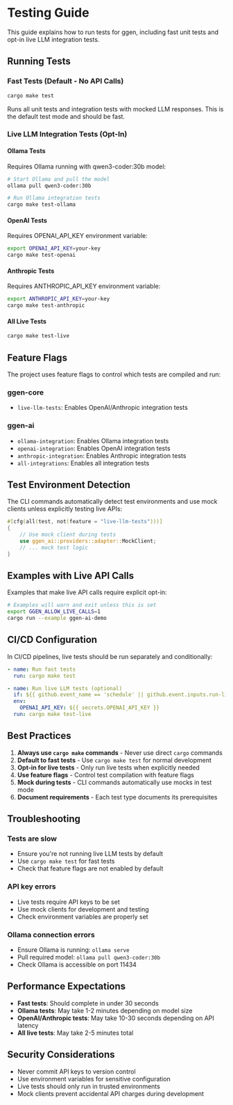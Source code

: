 # Testing Guide

This guide explains how to run tests for ggen, including fast unit tests and opt-in live LLM integration tests.

## Running Tests

### Fast Tests (Default - No API Calls)
```bash
cargo make test
```
Runs all unit tests and integration tests with mocked LLM responses. This is the default test mode and should be fast.

### Live LLM Integration Tests (Opt-In)

#### Ollama Tests
Requires Ollama running with qwen3-coder:30b model:
```bash
# Start Ollama and pull the model
ollama pull qwen3-coder:30b

# Run Ollama integration tests
cargo make test-ollama
```

#### OpenAI Tests
Requires OPENAI_API_KEY environment variable:
```bash
export OPENAI_API_KEY=your-key
cargo make test-openai
```

#### Anthropic Tests
Requires ANTHROPIC_API_KEY environment variable:
```bash
export ANTHROPIC_API_KEY=your-key
cargo make test-anthropic
```

#### All Live Tests
```bash
cargo make test-live
```

## Feature Flags

The project uses feature flags to control which tests are compiled and run:

### ggen-core
- `live-llm-tests`: Enables OpenAI/Anthropic integration tests

### ggen-ai
- `ollama-integration`: Enables Ollama integration tests
- `openai-integration`: Enables OpenAI integration tests
- `anthropic-integration`: Enables Anthropic integration tests
- `all-integrations`: Enables all integration tests

## Test Environment Detection

The CLI commands automatically detect test environments and use mock clients unless explicitly testing live APIs:

```rust
#[cfg(all(test, not(feature = "live-llm-tests")))]
{
    // Use mock client during tests
    use ggen_ai::providers::adapter::MockClient;
    // ... mock test logic
}
```

## Examples with Live API Calls

Examples that make live API calls require explicit opt-in:

```bash
# Examples will warn and exit unless this is set
export GGEN_ALLOW_LIVE_CALLS=1
cargo run --example ggen-ai-demo
```

## CI/CD Configuration

In CI/CD pipelines, live tests should be run separately and conditionally:

```yaml
- name: Run fast tests
  run: cargo make test

- name: Run live LLM tests (optional)
  if: ${{ github.event_name == 'schedule' || github.event.inputs.run-live-tests }}
  env:
    OPENAI_API_KEY: ${{ secrets.OPENAI_API_KEY }}
  run: cargo make test-live
```

## Best Practices

1. **Always use `cargo make` commands** - Never use direct `cargo` commands
2. **Default to fast tests** - Use `cargo make test` for normal development
3. **Opt-in for live tests** - Only run live tests when explicitly needed
4. **Use feature flags** - Control test compilation with feature flags
5. **Mock during tests** - CLI commands automatically use mocks in test mode
6. **Document requirements** - Each test type documents its prerequisites

## Troubleshooting

### Tests are slow
- Ensure you're not running live LLM tests by default
- Use `cargo make test` for fast tests
- Check that feature flags are not enabled by default

### API key errors
- Live tests require API keys to be set
- Use mock clients for development and testing
- Check environment variables are properly set

### Ollama connection errors
- Ensure Ollama is running: `ollama serve`
- Pull required model: `ollama pull qwen3-coder:30b`
- Check Ollama is accessible on port 11434

## Performance Expectations

- **Fast tests**: Should complete in under 30 seconds
- **Ollama tests**: May take 1-2 minutes depending on model size
- **OpenAI/Anthropic tests**: May take 10-30 seconds depending on API latency
- **All live tests**: May take 2-5 minutes total

## Security Considerations

- Never commit API keys to version control
- Use environment variables for sensitive configuration
- Live tests should only run in trusted environments
- Mock clients prevent accidental API charges during development
